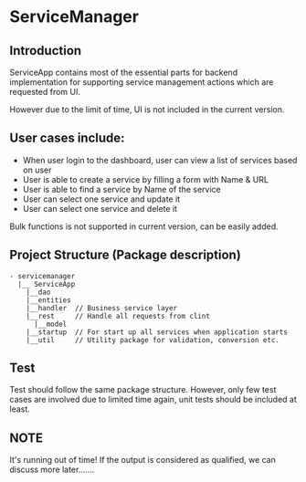 # ServiceManager

## Introduction

ServiceApp contains most of the essential parts for backend implementation 
for supporting service management actions which are requested from UI.

However due to the limit of time, UI is not included in the current version.

## User cases include:
- When user login to the dashboard, user can view a list of services based on user
- User is able to create a service by filling a form with Name & URL
- User is able to find a service by Name of the service
- User can select one service and update it
- User can select one service and delete it

Bulk functions is not supported in current version, can be easily added.

## Project Structure (Package description)
```
- servicemanager
  |__ ServiceApp
    |__dao
    |__entities  
    |__handler  // Business service layer
    |__rest		// Handle all requests from clint 
      |__model
    |__startup	// For start up all services when application starts
    |__util		// Utility package for validation, conversion etc.
```

## Test
Test should follow the same package structure.
However, only few test cases are involved due to limited time again, 
unit tests should be included at least.
	
## NOTE
It's running out of time!
If the output is considered as qualified, we can discuss more later.......	
	
	
	
	
	
	
	
	
	
	